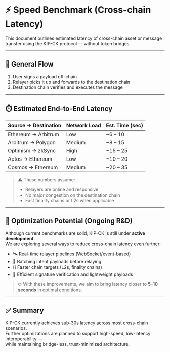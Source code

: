 # ⚡ Speed Benchmark (Cross-chain Latency)

This document outlines estimated latency of cross-chain asset or message transfer using the KIP-CK protocol — without token bridges.

---

## 📡 General Flow

1. User signs a payload off-chain  
2. Relayer picks it up and forwards to the destination chain  
3. Destination chain verifies and executes the message  

---

## ⏱️ Estimated End-to-End Latency

| Source → Destination         | Network Load | Est. Time (sec) |
|-----------------------------|--------------|-----------------|
| Ethereum → Arbitrum         | Low          | ~6 – 10         |
| Arbitrum → Polygon          | Medium       | ~8 – 15         |
| Optimism → zkSync           | High         | ~15 – 25        |
| Aptos → Ethereum            | Low          | ~10 – 20        |
| Cosmos → Ethereum           | Medium       | ~20 – 35        |

> ⚠️ These numbers assume:
> - Relayers are online and responsive  
> - No major congestion on the destination chain  
> - Fast finality chains or L2s when applicable  

---

## 🧪 Optimization Potential (Ongoing R&D)

Although current benchmarks are solid, KIP-CK is still under **active development**.  
We are exploring several ways to reduce cross-chain latency even further:

- 🛰️ Real-time relayer pipelines (WebSocket/event-based)
- 🔁 Batching intent payloads before relaying
- ⛓️ Faster chain targets (L2s, finality chains)
- 🧠 Efficient signature verification and lightweight payloads

> ⚙️ With these improvements, we aim to bring latency closer to **5–10 seconds** in optimal conditions.

---

## ✅ Summary

KIP-CK currently achieves sub-30s latency across most cross-chain scenarios.  
Further optimizations are planned to support high-speed, low-latency interoperability —  
while maintaining bridge-less, trust-minimized architecture.
